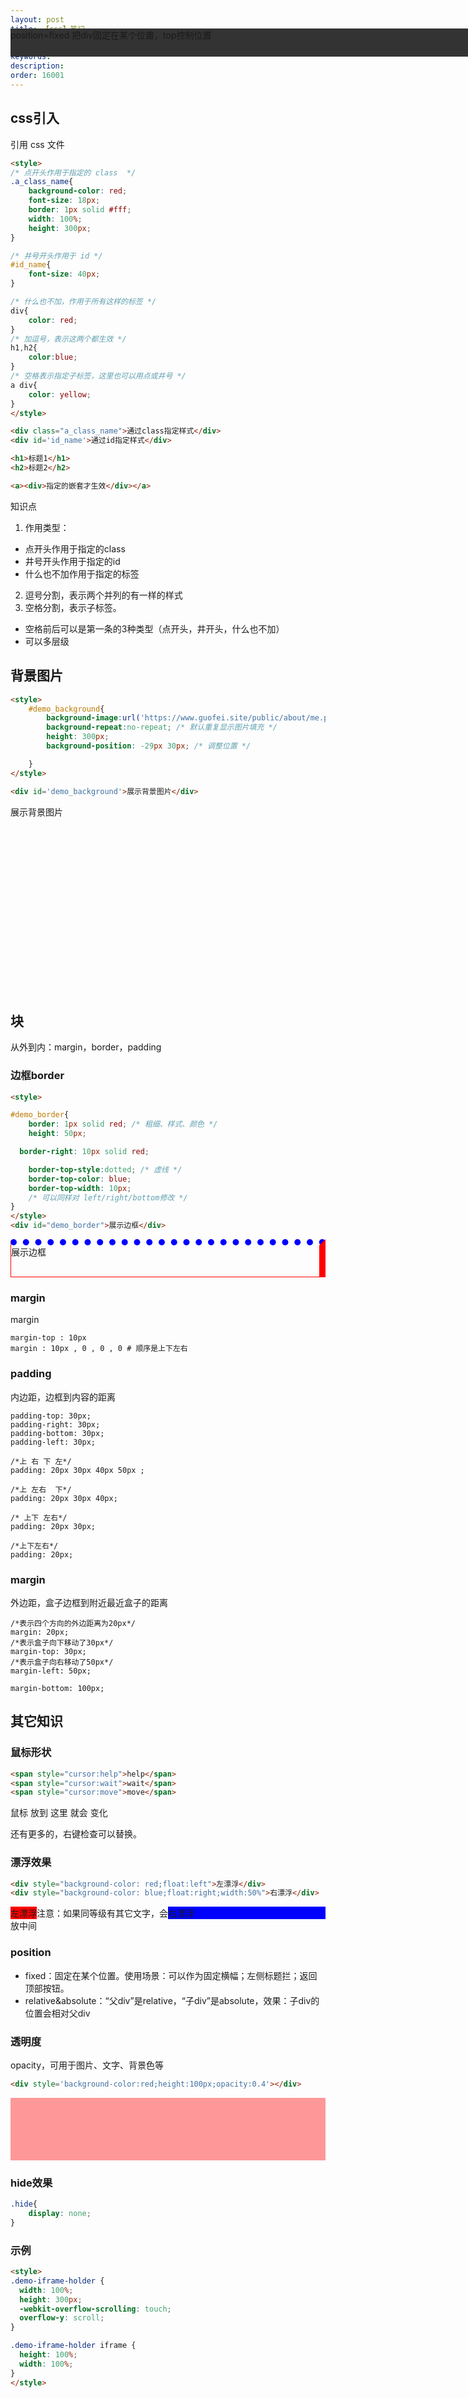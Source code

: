 ```yaml
---
layout: post
title: 【css】笔记
categories: 语言
tags:
keywords:
description:
order: 16001
---
```


## css引入

引用 css 文件
```html
<style>
/* 点开头作用于指定的 class  */
.a_class_name{
	background-color: red;
	font-size: 18px;
	border: 1px solid #fff;
	width: 100%;
	height: 300px;
}

/* 井号开头作用于 id */
#id_name{
	font-size: 40px;
}

/* 什么也不加，作用于所有这样的标签 */
div{
	color: red;
}
/* 加逗号，表示这两个都生效 */
h1,h2{
	color:blue;
}
/* 空格表示指定子标签，这里也可以用点或井号 */
a div{
	color: yellow;
}
</style>

<div class="a_class_name">通过class指定样式</div>
<div id='id_name'>通过id指定样式</div>

<h1>标题1</h1>
<h2>标题2</h2>

<a><div>指定的嵌套才生效</div></a>
```

知识点
1. 作用类型：
  - 点开头作用于指定的class
  - 井号开头作用于指定的id
  - 什么也不加作用于指定的标签
2. 逗号分割，表示两个并列的有一样的样式
3. 空格分割，表示子标签。
  - 空格前后可以是第一条的3种类型（点开头，井开头，什么也不加）
  - 可以多层级


## 背景图片

```html
<style>
	#demo_background{
		background-image:url('https://www.guofei.site/public/about/me.png');
		background-repeat:no-repeat; /* 默认重复显示图片填充 */
		height: 300px;
		background-position: -29px 30px; /* 调整位置 */

	}
</style>

<div id='demo_background'>展示背景图片</div>
```


<style>
	#demo_background{
		background-image:url('https://www.guofei.site/public/about/me.png');
		background-repeat:no-repeat; /* 默认重复显示图片填充 */
		height: 300px;
		background-position: -29px 30px; /* 调整位置 */

	}
</style>

<div id='demo_background'>展示背景图片</div>


## 块

从外到内：margin，border，padding

### 边框border

```html
<style>

#demo_border{
	border: 1px solid red; /* 粗细、样式、颜色 */
	height: 50px;

  border-right: 10px solid red;

	border-top-style:dotted; /* 虚线 */
	border-top-color: blue;
	border-top-width: 10px;
	/* 可以同样对 left/right/bottom修改 */
}
</style>
<div id="demo_border">展示边框</div>
```

<style>

#demo_border{
	border: 1px solid red;
	height: 50px;

  border-right: 10px solid red;

	border-top-style:dotted; /* 虚线 */
	border-top-color: blue;
	border-top-width: 10px;
	/* 可以同样对 left/right/bottom修改 */
}
</style>
<div id="demo_border">展示边框</div>




### margin
margin
```
margin-top : 10px
margin : 10px , 0 , 0 , 0 # 顺序是上下左右
```


### padding
内边距，边框到内容的距离
```
padding-top: 30px;
padding-right: 30px;
padding-bottom: 30px;
padding-left: 30px;

/*上 右 下 左*/
padding: 20px 30px 40px 50px ;

/*上 左右  下*/
padding: 20px 30px 40px;

/* 上下 左右*/
padding: 20px 30px;

/*上下左右*/
padding: 20px;
```


### margin
外边距，盒子边框到附近最近盒子的距离

```
/*表示四个方向的外边距离为20px*/
margin: 20px;
/*表示盒子向下移动了30px*/
margin-top: 30px;
/*表示盒子向右移动了50px*/
margin-left: 50px;

margin-bottom: 100px;
```


## 其它知识



### 鼠标形状

```html
<span style="cursor:help">help</span>
<span style="cursor:wait">wait</span>
<span style="cursor:move">move</span>
```



<span style="cursor:help">鼠标</span>
<span style="cursor:wait">放到</span>
<span style="cursor:move">这里</span>
<span style="cursor:alias">就会</span>
<span style="cursor:cell">变化</span>

还有更多的，右键检查可以替换。

### 漂浮效果

```html
<div style="background-color: red;float:left">左漂浮</div>
<div style="background-color: blue;float:right;width:50%">右漂浮</div>
```

<div style="background-color: red;float:left">左漂浮</div>
<div style="background-color: blue;float:right;width:50%">右漂浮</div>

<div>注意：如果同等级有其它文字，会放中间</div>


### position



- fixed：固定在某个位置。使用场景：可以作为固定横幅；左侧标题拦；返回顶部按钮。
- relative&absolute：“父div”是relative，“子div”是absolute，效果：子div的位置会相对父div




<div style='position:fixed;height:45px;background-color:#333;width:100%;top:100px'>position=fixed 把div固定在某个位置，top控制位置</div>

### 透明度

opacity，可用于图片、文字、背景色等

```html
<div style='background-color:red;height:100px;opacity:0.4'></div>
```

<div style='background-color:red;height:100px;opacity:0.4'></div>


### hide效果


```css
.hide{
	display: none;
}
```



### 示例



```html
<style>
.demo-iframe-holder {
  width: 100%;
  height: 300px;
  -webkit-overflow-scrolling: touch;
  overflow-y: scroll;
}

.demo-iframe-holder iframe {
  height: 100%;
  width: 100%;
}
</style>

```
